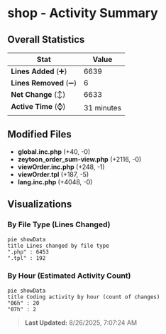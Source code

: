 # shop - Activity Summary 

## Overall Statistics

| Stat                   | Value                                                             |
| ---------------------- | ----------------------------------------------------------------- |
| **Lines Added** (➕)   | 6639                                          |
| **Lines Removed** (➖) | 6                                        |
| **Net Change** (↕)    | 6633                |
| **Active Time** (⌚)   | 31 minutes |


## Modified Files
- **global.inc.php** (+40, -0)
- **zeytoon_order_sum-view.php** (+2116, -0)
- **viewOrder.inc.php** (+248, -1)
- **viewOrder.tpl** (+187, -5)
- **lang.inc.php** (+4048, -0)

## Visualizations

### By File Type (Lines Changed)

```mermaid
pie showData
title Lines changed by file type
".php" : 6453
".tpl" : 192
```

### By Hour (Estimated Activity Count)

```mermaid
pie showData
title Coding activity by hour (count of changes)
"06h" : 20
"07h" : 2
```


> **Last Updated:** 8/26/2025, 7:07:24 AM